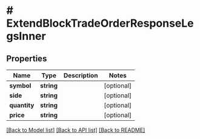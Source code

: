 # # ExtendBlockTradeOrderResponseLegsInner

## Properties

Name | Type | Description | Notes
------------ | ------------- | ------------- | -------------
**symbol** | **string** |  | [optional]
**side** | **string** |  | [optional]
**quantity** | **string** |  | [optional]
**price** | **string** |  | [optional]

[[Back to Model list]](../../README.md#models) [[Back to API list]](../../README.md#endpoints) [[Back to README]](../../README.md)

